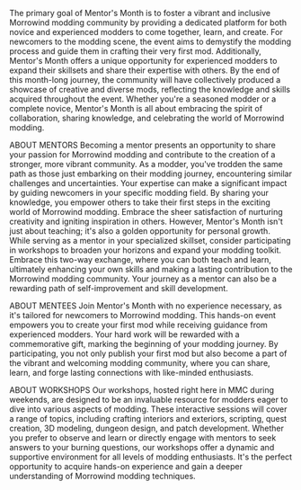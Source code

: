 The primary goal of Mentor's Month is to foster a vibrant and inclusive Morrowind modding community by providing a dedicated platform for both novice and experienced modders to come together, learn, and create. For newcomers to the modding scene, the event aims to demystify the modding process and guide them in crafting their very first mod. Additionally, Mentor's Month offers a unique opportunity for experienced modders to expand their skillsets and share their expertise with others. By the end of this month-long journey, the community will have collectively produced a showcase of creative and diverse mods, reflecting the knowledge and skills acquired throughout the event. Whether you're a seasoned modder or a complete novice, Mentor's Month is all about embracing the spirit of collaboration, sharing knowledge, and celebrating the world of Morrowind modding.

ABOUT MENTORS
Becoming a mentor presents an opportunity to share your passion for Morrowind modding and contribute to the creation of a stronger, more vibrant community.
As a modder, you've trodden the same path as those just embarking on their modding journey, encountering similar challenges and uncertainties.
Your expertise can make a significant impact by guiding newcomers in your specific modding field. By sharing your knowledge, you empower others to take their first steps in the exciting world of Morrowind modding.
Embrace the sheer satisfaction of nurturing creativity and igniting inspiration in others.
However, Mentor's Month isn't just about teaching; it's also a golden opportunity for personal growth. While serving as a mentor in your specialized skillset, consider participating in workshops to broaden your horizons and expand your modding toolkit. Embrace this two-way exchange, where you can both teach and learn, ultimately enhancing your own skills and making a lasting contribution to the Morrowind modding community. Your journey as a mentor can also be a rewarding path of self-improvement and skill development.

ABOUT MENTEES
Join Mentor's Month with no experience necessary, as it's tailored for newcomers to Morrowind modding. This hands-on event empowers you to create your first mod while receiving guidance from experienced modders. Your hard work will be rewarded with a commemorative gift, marking the beginning of your modding journey. By participating, you not only publish your first mod but also become a part of the vibrant and welcoming modding community, where you can share, learn, and forge lasting connections with like-minded enthusiasts.

ABOUT WORKSHOPS
Our workshops, hosted right here in MMC during weekends, are designed to be an invaluable resource for modders eager to dive into various aspects of modding. These interactive sessions will cover a range of topics, including crafting interiors and exteriors, scripting, quest creation, 3D modeling, dungeon design, and patch development. Whether you prefer to observe and learn or directly engage with mentors to seek answers to your burning questions, our workshops offer a dynamic and supportive environment for all levels of modding enthusiasts. It's the perfect opportunity to acquire hands-on experience and gain a deeper understanding of Morrowind modding techniques.
